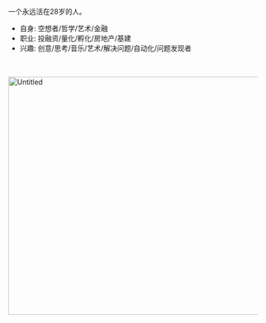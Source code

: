 
<body>
    <br>一个永远活在28岁的人。  
    <ul>
         <li>自身: 空想者/哲学/艺术/金融</li>
         <li>职业: 投融资/量化/孵化/房地产/基建</li>
         <li>兴趣: 创意/思考/音乐/艺术/解决问题/自动化/问题发现者</li>
     </ul> 
</body>
<br>
<br>
<a href="https://www.flickr.com/photos/gabriel_feng/15271207846/in/album-72157646096345978/">
    <img src="https://farm4.staticflickr.com/3921/15271207846_1724947be3_k.jpg" width="640" height="480" alt="Untitled">
</a>

